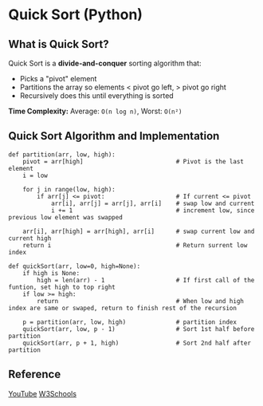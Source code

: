 # Quick Sort (Python)

## What is Quick Sort?

Quick Sort is a **divide-and-conquer** sorting algorithm that:
- Picks a "pivot" element
- Partitions the array so elements < pivot go left, > pivot go right
- Recursively does this until everything is sorted

**Time Complexity:** Average: `O(n log n)`, Worst: `O(n²)` 

## Quick Sort Algorithm and Implementation

```
def partition(arr, low, high):
    pivot = arr[high]                          # Pivot is the last element
    i = low

    for j in range(low, high):
        if arr[j] <= pivot:                    # If current <= pivot
            arr[i], arr[j] = arr[j], arr[i]    # swap low and current
            i += 1                             # increment low, since previous low element was swapped

    arr[i], arr[high] = arr[high], arr[i]      # swap current low and current high
    return i                                   # Return surrent low index

def quickSort(arr, low=0, high=None):
    if high is None:
        high = len(arr) - 1                    # If first call of the funtion, set high to top right
    if low >= high:
        return                                 # When low and high index are same or swaped, return to finish rest of the recursion

    p = partition(arr, low, high)              # partition index
    quickSort(arr, low, p - 1)                 # Sort 1st half before partition
    quickSort(arr, p + 1, high)                # Sort 2nd half after partition
```

## Reference
[YouTube](https://www.youtube.com/watch?v=7h1s2SojIRw )
[W3Schools](https://www.w3schools.com/dsa/dsa_algo_quicksort.php)
